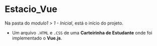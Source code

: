 # Estacio_Vue

Na pasta do _modulo1_ > _1 - Inicial_, está o início do projeto.

- Um arquivo `.HTML` e `.CSS` de uma **Carteirinha de Estudante** onde foi implementado o **Vue.js**.
